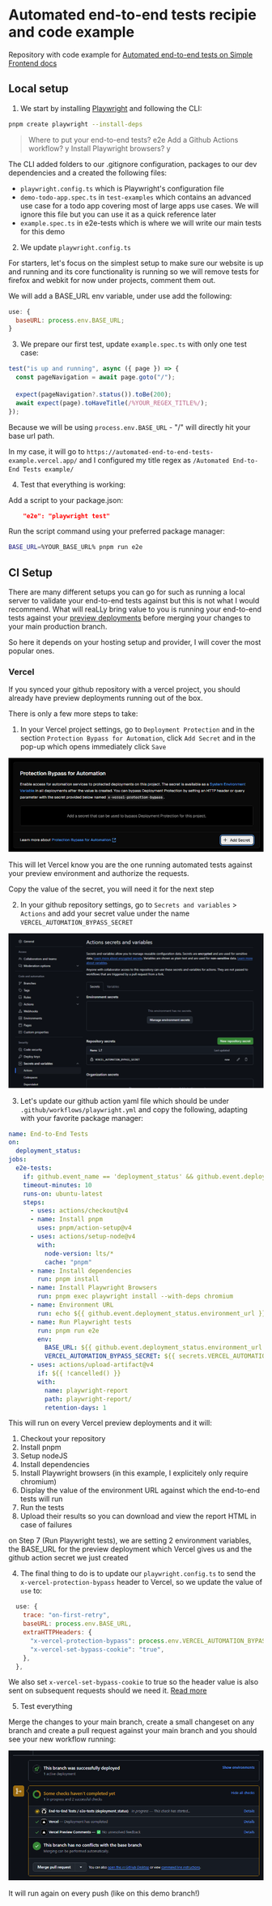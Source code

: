# Automated end-to-end tests recipie and code example

Repository with code example for [Automated end-to-end tests on Simple Frontend docs](https://www.simplefrontend.dev/docs/ci/automated-end-to-end-tests/)

## Local setup

1. We start by installing [Playwright](https://playwright.dev/docs/intro) and following the CLI:

```bash
pnpm create playwright --install-deps
```

> Where to put your end-to-end tests? e2e
> Add a Github Actions workflow? y
> Install Playwright browsers? y

The CLI added folders to our .gitignore configuration, packages to our dev dependencies and a created the following files:

- `playwright.config.ts` which is Playwright's configuration file
- `demo-todo-app.spec.ts` in `test-examples` which contains an advanced use case for a todo app covering most of large apps use cases. We will ignore this file but you can use it as a quick reference later
- `example.spec.ts` in e2e-tests which is where we will write our main tests for this demo

2. We update `playwright.config.ts`

For starters, let's focus on the simplest setup to make sure our website is up and running and its core functionality is running so we will remove tests for firefox and webkit for now under projects, comment them out.

We will add a BASE_URL env variable, under use add the following:

```javascript
use: {
  baseURL: process.env.BASE_URL;
}
```

3. We prepare our first test, update `example.spec.ts` with only one test case:

```javascript
test("is up and running", async ({ page }) => {
  const pageNavigation = await page.goto("/");

  expect(pageNavigation?.status()).toBe(200);
  await expect(page).toHaveTitle(/%YOUR_REGEX_TITLE%/);
});
```

Because we will be using `process.env.BASE_URL` - "/" will directly hit your base url path.

In my case, it will go to `https://automated-end-to-end-tests-example.vercel.app/` and I configured my title regex as `/Automated End-to-End Tests example/`

4. Test that everything is working:

Add a script to your package.json:

```json
    "e2e": "playwright test"
```

Run the script command using your preferred package manager:

```bash
BASE_URL=%YOUR_BASE_URL% pnpm run e2e
```

## CI Setup

There are many different setups you can go for such as running a local server to validate your end-to-end tests against but this is not what I would recommend. What will reaLLy bring value to you is running your end-to-end tests against your [preview deployments](https://www.simplefrontend.dev/docs/ci/preview-deployments/) before merging your changes to your main production branch.

So here it depends on your hosting setup and provider, I will cover the most popular ones.

### Vercel

If you synced your github repository with a vercel project, you should already have preview deployments running out of the box.

There is only a few more steps to take:

1. In your Vercel project settings, go to `Deployment Protection` and in the section `Protection Bypass for Automation`, click `Add Secret` and in the pop-up which opens immediately click `Save`

![vercel protection bypass for automation](./images/vercel-protection-bypass-for-automation.png)

This will let Vercel know you are the one running automated tests against your preview environment and authorize the requests.

Copy the value of the secret, you will need it for the next step

2. In your github repository settings, go to `Secrets and variables` > `Actions` and add your secret value under the name `VERCEL_AUTOMATION_BYPASS_SECRET`

![github repository secret](./images/github-secret.png)

3. Let's update our github action yaml file which should be under `.github/workflows/playwright.yml` and copy the following, adapting with your favorite package manager:

```yaml
name: End-to-End Tests
on:
  deployment_status:
jobs:
  e2e-tests:
    if: github.event_name == 'deployment_status' && github.event.deployment_status.state == 'success' && github.event.deployment.environment == 'Preview'
    timeout-minutes: 10
    runs-on: ubuntu-latest
    steps:
      - uses: actions/checkout@v4
      - name: Install pnpm
        uses: pnpm/action-setup@v4
      - uses: actions/setup-node@v4
        with:
          node-version: lts/*
          cache: "pnpm"
      - name: Install dependencies
        run: pnpm install
      - name: Install Playwright Browsers
        run: pnpm exec playwright install --with-deps chromium
      - name: Environment URL
        run: echo ${{ github.event.deployment_status.environment_url }}
      - name: Run Playwright tests
        run: pnpm run e2e
        env:
          BASE_URL: ${{ github.event.deployment_status.environment_url }}
          VERCEL_AUTOMATION_BYPASS_SECRET: ${{ secrets.VERCEL_AUTOMATION_BYPASS_SECRET }}
      - uses: actions/upload-artifact@v4
        if: ${{ !cancelled() }}
        with:
          name: playwright-report
          path: playwright-report/
          retention-days: 1
```

This will run on every Vercel preview deployments and it will:

1. Checkout your repository
2. Install pnpm
3. Setup nodeJS
4. Install dependencies
5. Install Playwright browsers (in this example, I explicitely only require chromium)
6. Display the value of the environment URL against which the end-to-end tests will run
7. Run the tests
8. Upload their results so you can download and view the report HTML in case of failures

on Step 7 (Run Playwright tests), we are setting 2 environment variables, the BASE_URL for the preview deployment which Vercel gives us and the github action secret we just created

4. The final thing to do is to update our `playwright.config.ts` to send the `x-vercel-protection-bypass` header to Vercel, so we update the value of `use` to:

```javascript
  use: {
    trace: "on-first-retry",
    baseURL: process.env.BASE_URL,
    extraHTTPHeaders: {
      "x-vercel-protection-bypass": process.env.VERCEL_AUTOMATION_BYPASS_SECRET!,
      "x-vercel-set-bypass-cookie": "true",
    },
  },
```

We also set `x-vercel-set-bypass-cookie` to true so the header value is also sent on subsequent requests should we need it. [Read more](https://vercel.com/docs/security/deployment-protection/methods-to-bypass-deployment-protection/protection-bypass-automation)

5. Test everything

Merge the changes to your main branch, create a small changeset on any branch and create a pull request against your main branch and you should see your new workflow running:

![Github end-to-end tests workflow](./images/github-workflow.png)

It will run again on every push (like on this demo branch!)
